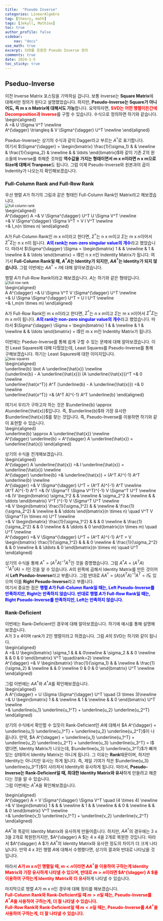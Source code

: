 ```yaml
---
title:  "Pseudo Inverse"
categories: LinearAlgebra
tag: [theory, math]
tags: [Jekyll, MathJax]
toc: true
author_profile: false
sidebar:
    nav: "docs"
use_math: true
excerpt: SVD를 응용한 Pseudo Inverse 정의
comments: true
date: 2024-1-5
toc_sticky: true
---
```


## Pseduo-Inverse
이전 Inverse Matrix 포스팅을 기억하실 겁니다. 보통 Inverse는 **Square Matrix**에 대해서만 정의가 된다고 설명했었습니다. 하지만, **Pseudo-Inverse는 Square가 아니어도, 즉 m x n Matrix에 대해서도 가능**합니다. 요약하자면, <span style='color:red'>**SVD는 어떤 행렬이든간에 Decomposition과 Inverse**</span>를 구할 수 있습니다. 수식으로 정의하면 하기와 같습니다.   
\begin{aligned}    
A =& U \Sigma V^T \newline   
A^{\dagger} \triangleq & V \Sigma^{\dagger} U^T \newline 
\end{aligned}  

Pseduo-Inverse는 상기의 수식과 같이 Dagger라고 부르는 $A^{\dagger}$로 표기합니다.   
여기서 $\Sigma^{\dagger} = \begin{bmatrix} \frac{1}{\sigma_1} &  & \newline & \frac{1}{\sigma_2} & \newline & & \ldots \end{bmatrix}$와 같이 기존 $\Sigma$의 원소들에 Inverse를 취해준 것처럼 **역수값을 가지는 형태이면서 m x n이라면 n x m으로 Size에 대해서 Tranpose**도 됩니다. 그럼 이제 Pseudo-Inverse와 원본과의 곱이 Indentity가 나오는지 확인해보겠습니다.  

### Full-Column Rank and Full-Row Rank
우선 행렬 $A$가 하기의 그림과 같은 형태인 Full-Column Rank인 Matrix라고 해보겠습니다.   
<img src="../../../assets/images/LinearAlgebra/2024-1-5-PseudoInverse/full column.jpg" alt="full column rank" style="zoom:80%;" />    
\begin{aligned}    
A^{\dagger} A =& V \Sigma^{\dagger} U^T U \Sigma V^T \newline   
=& V \Sigma^{\dagger} \Sigma V^T = V I V^T \newline   
=& I_n(n \times n)
\end{aligned}    

A가 Full-Column Rank인 m x n이라고 한다면, $\Sigma^{\dagger}$는 n x m이고 $\Sigma$는 m x n이어서 $\Sigma^{\dagger} \Sigma$는 n x n이 됩니다. <span style='color:blue'>**A의 rank는 non-zero singular value의 개수**</span>라고 했었습니다. 따라서 $\Sigma^{\dagger} \Sigma = \begin{bmatrix} 1 &  & \newline & 1 & \newline & & \ldots \end{bmatrix} = I$인 n x n인 Indentity Matrix가 됩니다. 여기서 **Full-Column Rank일 때, $A^{\dagger} A$는 Identity가 되지만, $A A^{\dagger}$는 Identity가 되지 않습니다.** 그럼 이번에는 $A A^{\dagger} = I$에 대해 알아보겠습니다.   

행렬 $A$가 Full-Row Rank이라고 해보겠습니다. $A$는 하기와 같은 형태입니다.   
<img src="../../../assets/images/LinearAlgebra/2024-1-5-PseudoInverse/full row.jpg" alt="full row rank" style="zoom:80%;" />    
\begin{aligned}    
A A^{\dagger} =& U \Sigma V^T V \Sigma^{\dagger} U^T \newline   
=& U \Sigma \Sigma^{\dagger} U^T = U I U^T \newline   
=& I_m(m \times m)
\end{aligned}  

A가 Full-Row Rank인 m x n이라고 한다면, $\Sigma^{\dagger}$는 n x m이고 $\Sigma$는 m x n이어서 $\Sigma^{\dagger} \Sigma$는 m x m이 됩니다. <span style='color:blue'>**A의 rank는 non-zero singular value의 개수**</span>라고 했었습니다. 따라서 $\Sigma^{\dagger} \Sigma = \begin{bmatrix} 1 &  & \newline & 1 & \newline & & \ldots \end{bmatrix} = I$인 m x m인 Indentity Matrix가 됩니다.   

이번에는 Pseduo-Inverse를 통해 쉽게 구할 수 있는 문제에 대해 알아보겠습니다. 이전 Least Squares에 대해 다뤘었는데, Least Squares를 Pseudo-Inverse를 통해 구해보겠습니다. 하기는 Least Sqaures에 대한 이미지입니다.  
<img src="../../../assets/images/LinearAlgebra/2024-1-5-PseudoInverse/leas squares.jpg" alt="leas squares" style="zoom:80%;" />    
\begin{aligned}    
\underline{b} \bot A \underline{\hat{x}} \newline   
(\underline{b} - A \underline{\hat{x}}) (A \underline{\hat{x}})^T =& 0 \newline   
\underline{\hat{x^T}} A^T (\underline{b} - A \underline{\hat{x}}) =& 0 \newline   
\underline{\hat{x^T}} =& (A^T A)^{-1} A^T \underline{b}
\end{aligned}  

여기서 우리가 구하고자 하는 것은 $\underline{b} \approx A\underline{\hat{x}}$입니다. 즉, $\underline{b}$와 가장 유사한 $\underline{\hat{x}}$를 찾는 것입니다. 즉, Pseudo-Inverse를 이용하면 하기와 같이 표현할 수 있습니다.   
\begin{aligned}    
\underline{b} \approx A \underline{\hat{x}} \newline   
A^{\dagger} \underline{b} = A^{\dagger} A \underline{\hat{x}} = \underline{\hat{x}}
\end{aligned}   

상기의 수식을 전개해보겠습니다.   
\begin{aligned}    
A^{\dagger} A \underline{\hat{x}} =& I \underline{\hat{x}} =  \underline{\hat{x}} \newline   
A^{\dagger} \underline{b} =& \underline{\hat{x}} = (A^T A)^{-1} A^T \underline{b} \newline   
A^{\dagger} =& V \Sigma^{\dagger} U^T = (A^T A)^{-1} A^T \newline   
(A^T A)^{-1} A^T =& (V \Sigma^T \Sigma V^T)^{-1} V \Sigma^T U^T \newline   
=& (V \begin{bmatrix} \sigma_1^2 &  & \newline & \sigma_2^2 & \newline & & \ddots \end{bmatrix} V^T )^{-1}  V \Sigma^T U^T \newline   
=& V \begin{bmatrix} \frac{1}{\sigma_1^2} &  & \newline & \frac{1}{\sigma_2^2} & \newline & & \ddots \end{bmatrix}(n \times n) \quad V^T V \Sigma^T(n \times m) U^T \newline   
=& V \begin{bmatrix} \frac{1}{\sigma_1^2} &  & & 0 \newline & \frac{1}{\sigma_2^2} & & 0 \newline & & \ddots & 0 \end{bmatrix}(n \times m) \quad U^T \newline   
A^{\dagger} =& V \Sigma^{\dagger} U^T = (A^T A)^{-1} A^T = V \begin{bmatrix} \frac{1}{\sigma_1^2} &  & & 0 \newline & \frac{1}{\sigma_2^2} & & 0 \newline & & \ddots & 0 \end{bmatrix}(n \times m) \quad U^T
\end{aligned}   

상기의 수식을 통해 $A^{\dagger} = (A^T A)^{-1} A^T$인 것을 증명했습니다. 그럼 $A^{\dagger} A = (A^T A)^{-1} A^T (A) = I$인 것을 알 수 있습니다. $A$의 왼쪽에 곱해서 Identity Matrix를 만든 것이어서 **Left Pseduo-Inverse**라고 부릅니다. 그럼 반대로 $A A^{\dagger} = (A) (A^T A)^{-1} A^T = I$도 있으며 이를 **Right Pesudo-Inverse**라고 부릅니다.   
여기서 중요한 점은 <span style='color:blue'>**행렬 $A$가 Full-Column Rank일 때는, Left Pseudo-Inverse를 만족하지만, Right는 만족하지 않습니다. 반대로 행렬 $A$가 Full-Row Rank일 때는, Right Pseudo-Inverse를 만족하지만, Left는 만족하지 않습니다.**</span>   

### Rank-Deficient
이번에는 Rank-Deficient인 경우에 대해 알아보겠습니다. 하기에 예시를 통해 설명해보겠습니다.   
$A$가 3 x 4이며 rank가 2인 행렬이라고 하겠습니다. 그럼 $A$의 SVD는 하기와 같이 됩니다.   
\begin{aligned}    
A =& U \begin{bmatrix} \sigma_1 &  & & 0\newline & \sigma_2 & & 0 \newline & & 0 & 0 \end{bmatrix} V^T \quad(rank=2) \newline   
A^{\dagger} =& V \begin{bmatrix} \frac{1}{\sigma_1} &  & \newline & \frac{1}{\sigma_2} &  \newline & & 0 \newline 0 & 0 & 0 \end{bmatrix} U^T \newline
\end{aligned}   

그럼 이번에는 $A A^{\dagger}$와 $A^{\dagger} A$를 확인해보겠습니다.   
\begin{aligned}    
A A^{\dagger} = U \Sigma \Sigma^{\dagger} U^T \quad (3 \times 3)\newline   
=& U \begin{bmatrix} 1 &  & \newline & 1 &  \newline & & 0 \end{bmatrix} U^T \newline   
=& \underline{u_1} \underline{u_1^T} + \underline{u_2} \underline{u_2^T}
\end{aligned}   

상기의 수식에서 확인할 수 있듯이 Rank-Deficient인 $A$에 대해서 $A A^{\dagger} = \underline{u_1} \underline{u_1^T} + \underline{u_2} \underline{u_2^T}$이 나옵니다. 만약, $A A^{\dagger} = \underline{u_1} \underline{u_1^T} + \underline{u_2} \underline{u_2^T} + \underline{u_3} \underline{u_3^T} = I$ 였다면, Identity Matrix가 나오는데, $\underline{u_3} \underline{u_3^T}$가 빠져있는 상태여서 Identity Matrix는 아니게 됩니다. 그 이유는 **Rank**때문이며, 하지만 Identity는 아니지만 유사는 하게 됩니다. 즉, 제일 기여가 작은 $\underline{u_3} \underline{u_3^T}$이 사라져서 Identity와 유사하게 됩니다. 따라서, **Pseudo-Inverse는 Rank-Deficient일 때, 최대한 Identity Matrix와 유사**하게 만들려고 해준다는 것을 알 수 있습니다.   
그럼 이번에는 $A^{\dagger} A$을 확인해보겠습니다.   

\begin{aligned}    
A^{\dagger} A = V \Sigma^{\dagger} \Sigma V^T \quad (4 \times 4)  \newline   
=& V \begin{bmatrix} 1 &  & & \newline & 1 &  & \newline & & 0  & \newline & & & 0 \end{bmatrix} V^T \newline   
=& \underline{v_1} \underline{v_1^T} + \underline{v_2} \underline{v_2^T}
\end{aligned}   

$A A^{\dagger}$와 똑같이 Identity Matrix와 유사하게 만들어줍니다. 하지만, $A A^{\dagger}$의 경우에는 3 x 3을 2개로 복원한거지만, $A^{\dagger} A $는 4 x 4을 2개로 복원한 것입니다. 따라서 $A^{\dagger} A $가 $A A^{\dagger}$의 Identity Matrix와 유사한 정도의 차이가 더 크게 나타납니다. 만약 4 x 3인 행렬 $A$에 대해서 수행했다면, 상기의 결과와 반대로 나타났을 것입니다.   

따라서 <span style='color:red'>**$A$가 m x n인 행렬일 때, $m < n$이라면 $A A^{\dagger}$을 이용하여 구하는게 Identity Matrix와 가장 유사하게 나타낼 수 있으며, 반대로 $m > n$이라면 $A^{\dagger} A $을 이용하여 구하는게 Identity Matrix와 더 유사**</span>하게 나타낼 수 있습니다.   

마지막으로 행렬 $A$가 m x n인 경우에 대해 정리를 해보겠습니다.    
<span style='color:red'>**Full-Column Rank와 Rank-Deficient일 때 $m > n$일 때는, Pseudo-Inverse를 $A^{\dagger} A$을 사용하여 구하는게, 더 잘 나타낼 수 있습니다.**</span>   
<span style='color:red'>**Full-Row Rank와 Rank-Deficient일 때 $m < n$일 때는, Pseudo-Inverse를 $A A^{\dagger}$을 사용하여 구하는게, 더 잘 나타낼 수 있습니다.**</span>